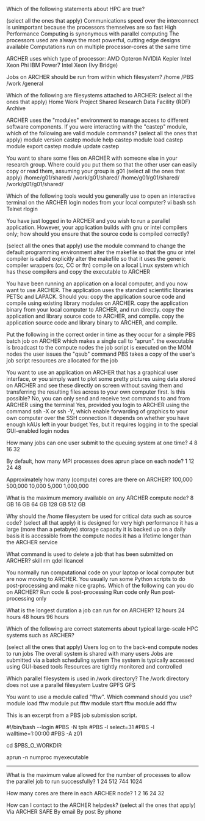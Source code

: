 Which of the following statements about HPC are true?

(select all the ones that apply) 
	Communications speed over the interconnect is unimportant because the processors themselves are so fast
	High Performance Computing is synonymous with parallel computing
	The processors used are always the most powerful, cutting edge designs available
	Computations run on multiple processor-cores at the same time


ARCHER uses which type of processor:
	AMD Opteron
	NVIDIA Kepler
	Intel Xeon Phi
	IBM Power7
	Intel Xeon (Ivy Bridge)


Jobs on ARCHER should be run from within which filesystem?
	/home
	/PBS
	/work
	/general


Which of the following are filesystems attached to ARCHER:
(select all the ones that apply) 
	Home
	Work
	Project
	Shared
	Research Data Facility (RDF)
	Archive


ARCHER uses the "modules" environment to manage access to different software components. If you were interacting with the "castep" module, which of the following are valid module commands?
(select all the ones that apply) 
	module version castep
	module help castep
	module load castep
	module export castep
	module update castep


You want to share some files on ARCHER with someone else in your research group. Where could you put them so that the other user can easily copy or read them, assuming your group is g01 
(select all the ones that apply) 
	/home/g01/shared/
	/work/g01/shared/
	/home/g01/g01/shared/
	/work/g01/g01/shared/



Which of the following tools would you generally use to open an interactive terminal on the ARCHER login nodes from your local computer?
	vi
	bash
	ssh
	Telnet
	rlogin


You have just logged in to ARCHER and you wish to run a parallel application. However, your application builds with gnu or intel compilers only; how should you ensure that the source code is compiled correctly? 

(select all the ones that apply) 
	use the module command to change the default programming environment
	alter the makefile so that the gnu or intel compiler is called explicitly
	alter the makefile so that it uses the generic compiler wrappers (cc, CC or ftn)
	compile on a local Linux system which has these compilers and copy the executable to ARCHER


You have been running an application on a local computer, and you now want to use ARCHER. The application uses the standard scientific libraries PETSc and LAPACK. Should you: 
	copy the application source code and compile using existing library modules on ARCHER.
	copy the application binary from your local computer to ARCHER, and run directly.
	copy the application and library source code to ARCHER, and compile.
	copy the application source code and library binary to ARCHER, and compile.


Put the following in the correct order in time as they occur for a
simple PBS batch job on ARCHER which makes a single call to "aprun".
    the executable is broadcast to the compute nodes
	the job script is executed on the MOM nodes
 	the user issues the "qsub" command
	PBS takes a copy of the user's job script
	resources are allocated for the job


You want to use an application on ARCHER that has a graphical user interface, or you simply want to plot some pretty pictures using data stored on ARCHER and see these directly on screen without saving them and transferring the resulting files across to your own computer first. Is this possible? 
	No, you can only send and receive text commands to and from ARCHER using the terminal
	Yes, provided you login to ARCHER using the command ssh -X or ssh -Y, which enable forwarding of graphics to your own computer over the SSH connection
	It depends on whether you have enough kAUs left in your budget
	Yes, but it requires logging in to the special GUI-enabled login nodes


How many jobs can one user submit to the queuing system at one time?
	4
	8
	16
	32


By default, how many MPI processes does aprun place on each node?
	1
	12
	24
	48


Approximately how many (compute) cores are there on ARCHER? 
	100,000
	500,000
	10,000
	5,000
	1,000,000


What is the maximum memory available on any ARCHER compute node? 
	8 GB
	16 GB
	64 GB
	128 GB
	512 GB


Why should the /home filesystem be used for critical data such as
source code? 
(select all that apply)
	it is designed for very high performance
	it has a large (more than a petabyte) storage capacity
	it is backed up on a daily basis
	it is accessible from the compute nodes
	it has a lifetime longer than the ARCHER service


What command is used to delete a job that has been submitted on ARCHER? 
	skill
	rm
	qdel
	llcancel


You normally run computational code on your laptop or local computer but are now moving to ARCHER. You usually run some Python scripts to do post-processing and make nice graphs. Which of the following can you do on ARCHER? 
	Run code & post-processing
	Run code only
	Run post-processing only


What is the longest duration a job can run for on ARCHER?
	12 hours
	24 hours
	48 hours
	96 hours


Which of the following are correct statements about typical large-scale HPC systems such as ARCHER? 

(select all the ones that apply) 
	Users log on to the back-end compute nodes to run jobs
	The overall system is shared with many users
	Jobs are submitted via a batch scheduling system
	The system is typically accessed using GUI-based tools
	Resources are tightly monitored and controlled


Which parallel filesystem is used in /work directory?
	The /work directory does not use a parallel filesystem
	Lustre
	GPFS
	GFS


You want to use a module called "fftw". 
Which command should you use?
	module load fftw
	module put fftw
	module start fftw
	module add fftw


This is an excerpt from a PBS job submission script.

#!/bin/bash --login
#PBS -N tpls
#PBS -l select=31
#PBS -l walltime=1:00:00
#PBS -A z01

cd $PBS_O_WORKDIR

aprun -n numproc myexecutable

-------------------------------------------------------------

What is the maximum value allowed for the number of processes <numproc> to allow the parallel job to run successfully? 
	1
	24
	512
	744
	1024


How many cores are there in each ARCHER node? 
	1
	2
	16
	24
	32


How can I contact to the ARCHER helpdesk? (select all the ones that apply)
	Via ARCHER SAFE
	By email
	By post
	By phone









